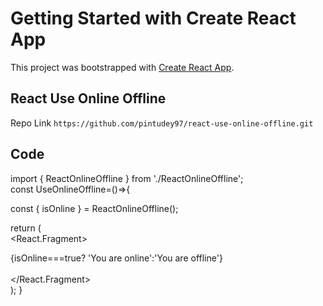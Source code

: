 # Getting Started with Create React App

This project was bootstrapped with [Create React App](https://github.com/facebook/create-react-app).

## React Use Online Offline

Repo Link `https://github.com/pintudey97/react-use-online-offline.git`

## Code
import { ReactOnlineOffline } from './ReactOnlineOffline';<br />
const UseOnlineOffline=()=>{

  const { isOnline } = ReactOnlineOffline();

  return (<br />
    <React.Fragment><br />
      <div className="msgbox">{isOnline===true? 'You are online':'You are offline'}</div><br />
    </React.Fragment><br />
  );
}
